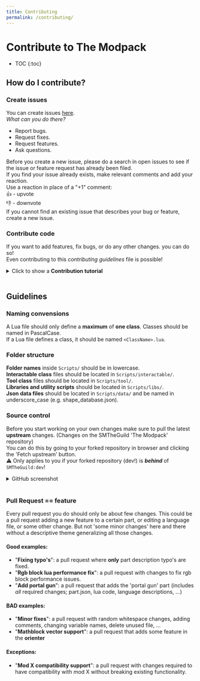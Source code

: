 ```yaml
---
title: Contributing
permalink: /contributing/
---
```


# Contribute to The Modpack

* TOC
{:toc}

## How do I contribute?

### Create issues

You can create issues [here](https://github.com/SMTheGuild/The-Modpack/issues).  
*What can you do there?*
- Report bugs.
- Request fixes.
- Request features.
- Ask questions.

Before you create a new issue, please do a search in open issues to see if the issue or feature request has already been filed.  
If you find your issue already exists, make relevant comments and add your reaction.  
Use a reaction in place of a "+1" comment:  
👍 - upvote  
👎 - downvote  
If you cannot find an existing issue that describes your bug or feature, create a new issue.  

### Contribute code

If you want to add features, fix bugs, or do any other changes. you can do so!  
Even contributing to this *contributing guidelines* file is possible!

<details>
  <summary>Click to show a <b>Contribution tutorial</b></summary>
    <ol>
      <li>Create or login to <a href="https://github.com/login">Github</a>.</li>
      <li>Download <a href="https://desktop.github.com/">Github Desktop</a>.</li>
      <li>
        Fork the <a href="https://github.com/SMTheGuild/The-Modpack">'The Modpack'</a> repository.
        <br>
        <img src="/The-Modpack/assets/img/fork.png" alt="fork.png" data-zoom-image>
      </li>
      <li>
        Clone your forked repository.
        <br>
        A. Click the 'Code' button and 'Open with github desktop' button.
        <br>
        <img src="/The-Modpack/assets/img/clone.png" alt="clone.png" data-zoom-image>
        <br>
        B. Click 'Open GitHubDesktop.exe'
        <br>
        <img src="/The-Modpack/assets/img/opengithubdesktop.png" alt="opengithubdesktop.png" data-zoom-image>
        <br>
        C. Choose your mods folder and click 'clone'.
        <br>
        <img src="/The-Modpack/assets/img/localclone.png" alt="localclone.png" data-zoom-image>
      </li>
      <li>
        In Github Desktop, Select the 'dev' branch.
        <br>
        <img src="/The-Modpack/assets/img/choosedevbranch.png" alt="choosedevbranch.png" data-zoom-image>
      </li>
      <li>
        Create your local changes.
        <br>
        <g-emoji class="g-emoji" alias="warning" fallback-src="https://github.githubassets.com/images/icons/emoji/unicode/26a0.png">⚠️</g-emoji> To test out your changes, copy the <code>.../Mods/The-Modpack/dist/description.json</code> and <code>.../Mods/The-Modpack/dist/preview.jpg</code> files to your <code>.../Mods/The-Modpack/</code> folder.
      </li>
      <li>
        Commit your changes in github desktop by providing a useful commit message, clicking 'Commit to dev' and then 'Fetch origin'/'Push origin' at the top.
        <br>
        <img src="/The-Modpack/assets/img/commit.png" alt="commit.png" data-zoom-image>
      </li>
      <li>
        If you are happy with your changes you can open a pull request.<br>
        A. Go to your forked repository page (example: https://github.com/brentbatch/The-Modpack/)
        <br>
        B. Open the tab 'Pull Requests'
        <br>
        C. Click 'new pull request'
        <br>
        D. Select the 'dev' branch for both repositories as shown below
        <br>
        E. Click 'Create pull request'
        <br>
        F. We'll take it from here! :)
        <img src="/The-Modpack/assets/img/pullrequest.png" alt="pullrequest.png" data-zoom-image>
      </li>
    </ol>
</details>
<br>

## Guidelines

### Naming convensions

A Lua file should only define a **maximum** of **one class**. Classes should be named in PascalCase.  
If a Lua file defines a class, it should be named ``<ClassName>.lua``.

### Folder structure

**Folder names** inside ``Scripts/`` should be in lowercase.  
**Interactable class** files should be located in ``Scripts/interactable/``.  
**Tool class** files should be located in ``Scripts/tool/``.  
**Libraries and utility scripts** should be located in ``Scripts/libs/``.  
**Json data files** should be located in ``Scripts/data/`` and be named in underscore_case (e.g. shape_database.json).

### Source control

Before you start working on your own changes make sure to pull the latest **upstream** changes. (Changes on the SMTheGuild 'The Modpack' repository)  
You can do this by going to your forked repository in browser and clicking the 'Fetch upstream' button.  
:warning: Only applies to you if your forked repository (dev!) is ***behind*** of ``SMTheGuild:dev``!

<details>
  <summary>GitHub screenshot</summary>
  <img src="/The-Modpack/assets/img/fetchupstream.png" alt="fetchupstream.png" data-zoom-image>
</details>
<br>

### Pull Request == feature

Every pull request you do should only be about few changes. This could be a pull request adding a new feature to a certain part, or editing a language file, or some other change. But not 'some minor changes' here and there without a descriptive theme generalizing all those changes.

#### Good examples:
- "**Fixing typo's**": a pull request where **only** part description typo's are fixed.
- "**Rgb block lua performance fix**": a pull request with changes to fix rgb block performance issues.
- "**Add portal gun**": a pull request that adds the 'portal gun' part (includes *all* required changes; part.json, lua code, language descriptions, ...)

#### BAD examples:
- "**Minor fixes**": a pull request with random whitespace changes, adding comments, changing variable names, delete unused file, ...
- "**Mathblock vector support**": a pull request that adds some feature in the **orienter**

#### Exceptions:
- "**Mod X compatibility support**": a pull request with changes required to have compatibility with mod X without breaking existing functionality.